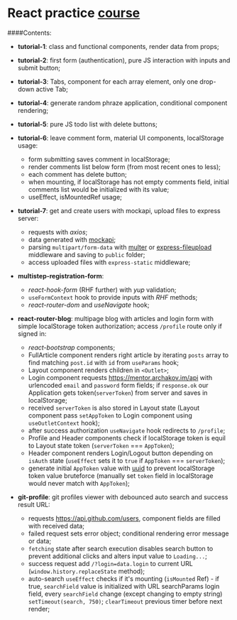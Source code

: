 # React practice [course](https://github.com/Archakov06)

####Contents:

- **tutorial-1**: class and functional components, render data from props;
- **tutorial-2**: first form (authentication), pure JS interaction with inputs and submit button;
- **tutorial-3**: Tabs, component for each array element, only one drop-down active Tab;
- **tutorial-4**: generate random phraze application, conditional component rendering;
- **tutorial-5**: pure JS todo list with delete buttons;
- **tutorial-6**: leave comment form, material UI components, localStorage usage:
  - form submitting saves comment in localStorage;
  - render comments list below form (from most recent ones to less);
  - each comment has delete button;
  - when mounting, if localStorage has not empty comments field, initial comments list would be initialized with its value;
  - useEffect, isMountedRef usage;
- **tutorial-7**: get and create users with mockapi, upload files to express server:

  - requests with _axios_;
  - data generated with [mockapi](https://mockapi.io);
  - parsing `multipart/form-data` with [multer](https://www.npmjs.com/package/multer) or [express-fileupload](https://www.npmjs.com/package/express-fileupload) middleware and saving to `public` folder;
  - access uploaded files with `express-static` middleware;

- **multistep-registration-form**:

  - _react-hook-form_ (RHF further) with _yup_ validation;
  - `useFormContext` hook to provide inputs with _RHF_ methods;
  - _react-router-dom_ and _useNavigate_ hook;

- **react-router-blog**: multipage blog with articles and login form with simple localStorage token authorization; access `/profile` route only if signed in:

  - _react-bootstrap_ components;
  - FullArticle component renders right article by iterating `posts` array to find matching `post.id` with `id` from `useParams` hook;
  - Layout component renders children in `<Outlet>`;
  - Login component requests https://mentor.archakov.im/api with urlencoded `email` and `password` form fields; if `response.ok` our Application gets token(`serverToken`) from server and saves in localStorage;
  - received `serverToken` is also stored in Layout state (Layout component pass `setAppToken` to Login component using `useOutletContext` hook);
  - after success authorization `useNavigate` hook redirects to `/profile`;
  - Profile and Header components check if localStorage token is equil to Layout state token (`serverToken` === `AppToken`);
  - Header component renders Login/Logout button depending on `isAuth` state (`useEffect` sets it to `true` if `AppToken` === `serverToken`);
  - generate initial `AppToken` value with [uuid](https://www.npmjs.com/package/uuid) to prevent localStorage token value bruteforce (manually set `token` field in localStorage would never match with `AppToken`);

- **git-profile**: git profiles viewer with debounced auto search and success result URL:
  - requests https://api.github.com/users, component fields are filled with received data;
  - failed request sets error object; conditional rendering error message or data;
  - `fetching` state after search execution disables search button to prevent additional clicks and alters input value to `Loading...`;
  - success request add `/?login=data.login` to current URL (`window.history.replaceState` method);
  - auto-search `useEffect` checks if it's mounting (`isMounted` Ref) - if true, `searchField` value is initialized with URL searchParams login field, every `searchField` change (except changing to empty string) `setTimeout(search, 750)`; `clearTimeout` previous timer before next render;
